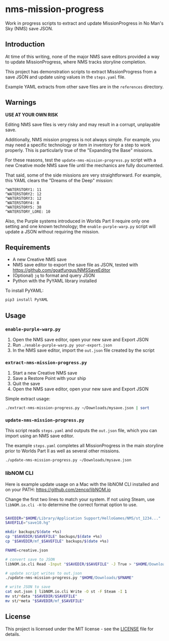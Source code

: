 
# nms-mission-progress

Work in progress scripts to extract and update MissionProgress in No Man's Sky (NMS) save JSON.

## Introduction

At time of this writing, none of the major NMS save editors provided a way to update MissionProgress,
where NMS tracks storyline completion.

This project has demonstration scripts to extract MissionProgress from a save JSON and update 
using values in the `steps.yaml` file.

Example YAML extracts from other save files are in the `references` directory.


## Warnings

__USE AT YOUR OWN RISK__

Editing NMS save files is very risky and may result in a corrupt, unplayable save.

Additionally, NMS mission progress is not always simple. For example, you may need a specific 
technology or item in inventory for a step to work properly. This is particularly true of the
"Expanding the Base" missions.

For these reasons, test the `update-nms-mission-progress.py` script with a new Creative mode 
NMS save file until the mechanics are fully documented.

That said, some of the side missions are very straightforward. 
For example, this YAML clears the "Dreams of the Deep" mission:

```
^WATERSTORY1: 11
^WATERSTORY2: 12
^WATERSTORY3: 12
^WATERSTORY4: 8
^WATERSTORY5: 38
^WATERSTORY_LORE: 10
```

Also, the Purple systems introduced in Worlds Part II require only one setting and one 
known technology; the `enable-purple-warp.py` script will update a JSON without requiring
the mission.


## Requirements

* A new Creative NMS save
* NMS save editor to export the save file as JSON, tested with https://github.com/goatfungus/NMSSaveEditor
* (Optional) `jq` to format and query JSON
* Python with the PyYAML library installed

To install PyYAML:
```bash
pip3 install PyYAML
```

## Usage

### `enable-purple-warp.py`

1. Open the NMS save editor, open your new save and Export JSON
1. Run `./enable-purple-warp.py your-export.json`
1. In the NMS save editor, import the `out.json` file created by the script


### `extract-nms-mission-progress.py`

1. Start a new Creative NMS save
1. Save a Restore Point with your ship
1. Quit the save
1. Open the NMS save editor, open your new save and Export JSON

Simple extract usage:
```bash
./extract-nms-mission-progress.py ~/Downloads/mysave.json | sort
```

### `update-nms-mission-progress.py`

This script reads `steps.yaml` and outputs the `out.json` file, which you 
can import using an NMS save editor. 

The example `steps.yaml` completes all MissionProgress in the main storyline
prior to Worlds Part II as well as several other missions.


```bash
./update-nms-mission-progress.py ~/Downloads/mysave.json
```


### libNOM CLI

Here is example update usage on a Mac with the libNOM CLI installed and on your PATH: https://github.com/zencq/libNOM.io

Change the first two lines to match your system. If not using Steam, use `libNOM.io.cli -H` to 
determine the correct format option to use.

```bash

SAVEDIR="$HOME/Library/Application Support/HelloGames/NMS/st_1234..."
SAVEFILE="save10.hg"

mkdir backups/$(date +%s)
cp "$SAVEDIR/$SAVEFILE" backups/$(date +%s)
cp "$SAVEDIR/mf_$SAVEFILE" backups/$(date +%s)

FNAME=creative.json

# convert save to JSON
libNOM.io.cli Read -Input "$SAVEDIR/$SAVEFILE" -J True > "$HOME/Downloads/$FNAME"

# update script writes to out.json
./update-nms-mission-progress.py "$HOME/Downloads/$FNAME"

# write JSON to save
cat out.json | libNOM.io.cli Write -O st -F Steam -I 1
mv st/*data "$SAVEDIR/$SAVEFILE"
mv st/*meta "$SAVEDIR/mf_$SAVEFILE"
```


## License

This project is licensed under the MIT license - see the [LICENSE](LICENSE)
file for details.

